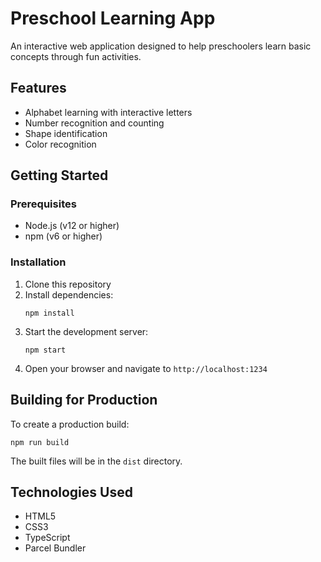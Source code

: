 # Preschool Learning App

An interactive web application designed to help preschoolers learn basic concepts through fun activities.

## Features

- Alphabet learning with interactive letters
- Number recognition and counting
- Shape identification
- Color recognition


## Getting Started

### Prerequisites

- Node.js (v12 or higher)
- npm (v6 or higher)

### Installation

1. Clone this repository
2. Install dependencies:
   ```
   npm install
   ```
3. Start the development server:
   ```
   npm start
   ```
4. Open your browser and navigate to `http://localhost:1234`

## Building for Production

To create a production build:

```
npm run build
```

The built files will be in the `dist` directory.

## Technologies Used

- HTML5
- CSS3
- TypeScript
- Parcel Bundler 